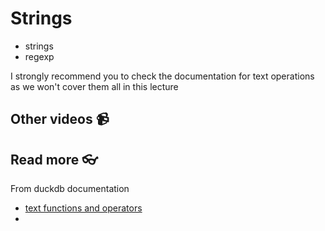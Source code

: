 # Strings


<!-- <a href="https://youtu.be/oM0MKB-TAKI" target="_blank">
  <img src="https://github.com/kokchun/assets/blob/main/sql/06_crud_operations.png?raw=true" alt="CRUD operations in duckdb sql" width="600">
</a> -->


- strings
- regexp

I strongly recommend you to check the documentation for text operations as we won't cover them all in this lecture

## Other videos 📹

## Read more 👓

From duckdb documentation
- [text functions and operators](https://duckdb.org/docs/sql/functions/char.html)
- 